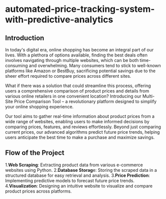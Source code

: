 # automated-price-tracking-system-with-predictive-analytics

## Introduction
In today's digital era, online shopping has become an integral part of our lives. With a plethora of options available, finding the best deals often involves navigating through multiple websites, which can be both time-consuming and overwhelming. Many consumers tend to stick to well-known platforms like Amazon or BestBuy, sacrificing potential savings due to the sheer effort required to compare prices across different sites.

What if there was a solution that could streamline this process, offering users a comprehensive comparison of product prices and details from various online retailers in one convenient location? Introducing our Multi-Site Price Comparison Tool – a revolutionary platform designed to simplify your online shopping experience.

Our tool aims to gather real-time information about product prices from a wide range of websites, enabling users to make informed decisions by comparing prices, features, and reviews effortlessly. Beyond just comparing current prices, our advanced algorithms predict future price trends, helping users anticipate the best time to make a purchase and maximize savings.

## Flow of the Project
1.**Web Scraping**: Extracting product data from various e-commerce websites using Python.
2.**Database Storag**e: Storing the scraped data in a structured database for easy retrieval and analysis.
3.**Price Prediction**: Implementing predictive models to forecast future price trends.
4.**Visualization**: Designing an intuitive website to visualize and compare product prices across platforms.
